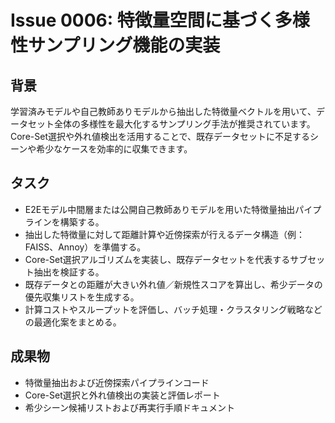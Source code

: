 # Issue 0006: 特徴量空間に基づく多様性サンプリング機能の実装

## 背景
学習済みモデルや自己教師ありモデルから抽出した特徴量ベクトルを用いて、データセット全体の多様性を最大化するサンプリング手法が推奨されています。Core-Set選択や外れ値検出を活用することで、既存データセットに不足するシーンや希少なケースを効率的に収集できます。

## タスク
- E2Eモデル中間層または公開自己教師ありモデルを用いた特徴量抽出パイプラインを構築する。
- 抽出した特徴量に対して距離計算や近傍探索が行えるデータ構造（例：FAISS、Annoy）を準備する。
- Core-Set選択アルゴリズムを実装し、既存データセットを代表するサブセット抽出を検証する。
- 既存データとの距離が大きい外れ値／新規性スコアを算出し、希少データの優先収集リストを生成する。
- 計算コストやスループットを評価し、バッチ処理・クラスタリング戦略などの最適化案をまとめる。

## 成果物
- 特徴量抽出および近傍探索パイプラインコード
- Core-Set選択と外れ値検出の実装と評価レポート
- 希少シーン候補リストおよび再実行手順ドキュメント
